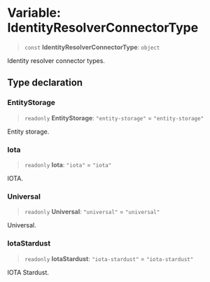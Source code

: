 # Variable: IdentityResolverConnectorType

> `const` **IdentityResolverConnectorType**: `object`

Identity resolver connector types.

## Type declaration

### EntityStorage

> `readonly` **EntityStorage**: `"entity-storage"` = `"entity-storage"`

Entity storage.

### Iota

> `readonly` **Iota**: `"iota"` = `"iota"`

IOTA.

### Universal

> `readonly` **Universal**: `"universal"` = `"universal"`

Universal.

### IotaStardust

> `readonly` **IotaStardust**: `"iota-stardust"` = `"iota-stardust"`

IOTA Stardust.

